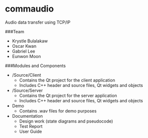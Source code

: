 # commaudio
Audio data transfer using TCP/IP

###Team 
- Krystle Bulalakaw
- Oscar Kwan
- Gabriel Lee
- Eunwon Moon

###Modules and Components
- /Source/Client
  - Contains the Qt project for the client application
  - Includes C++ header and source files, Qt widgets and objects
- /Source/Server
  - Contains the Qt project for the server application
  - Includes C++ header and source files, Qt widgets and objects
- Demo
  - Contains .wav files for demo purposes
- Documentation
  - Design work (state diagrams and pseudocode)
  - Test Report
  - User Guide
